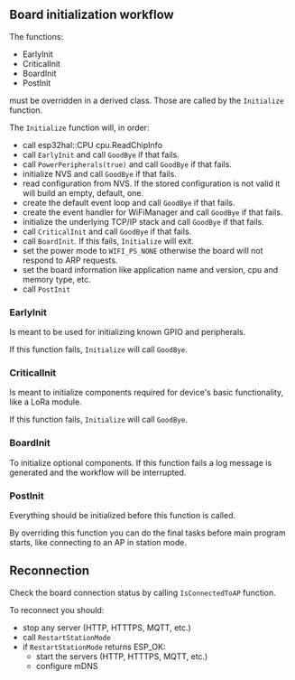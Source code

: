 
## Board initialization workflow

The functions:

- EarlyInit
- CriticalInit
- BoardInit
- PostInit

must be overridden in a derived class. Those are called by the `Initialize` function.

The `Initialize` function will, in order:

- call esp32hal::CPU cpu.ReadChipInfo
- call `EarlyInit` and call `GoodBye` if that fails.
- call `PowerPeripherals(true)` and call `GoodBye` if that fails.
- initialize NVS and call `GoodBye` if that fails.
- read configuration from NVS. If the stored configuration is not valid it will build an empty, default, one.
- create the default event loop and call `GoodBye` if that fails.
- create the event handler for WiFiManager and call `GoodBye` if that fails.
- initialize the underlying TCP/IP stack and call `GoodBye` if that fails.
- call `CriticalInit` and call `GoodBye` if that fails.
- call `BoardInit`. If this fails, `Initialize` will exit.
- set the power mode to `WIFI_PS_NONE` otherwise the board will not respond to ARP requests.
- set the board information like application name and version, cpu and memory type, etc.
- call `PostInit`

### EarlyInit

Is meant to be used for initializing known GPIO and peripherals.

If this function fails, `Initialize` will call `GoodBye`.

### CriticalInit

Is meant to initialize components required for device's basic functionality, like a LoRa module.

If this function fails, `Initialize` will call `GoodBye`.

### BoardInit

To initialize optional components. If this function fails a log message is generated and the workflow will be interrupted.

### PostInit

Everything should be initialized before this function is called.

By overriding this function you can do the final tasks before main program starts, like connecting to an AP in station mode.

## Reconnection

Check the board connection status by calling `IsConnectedToAP` function.

To reconnect you should:

- stop any server (HTTP, HTTTPS, MQTT, etc.)
- call `RestartStationMode`
- if `RestartStationMode` returns ESP_OK:
  - start the servers (HTTP, HTTTPS, MQTT, etc.)
  - configure mDNS
